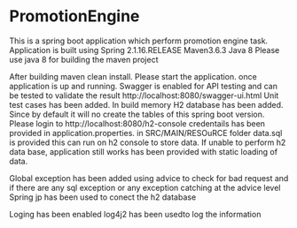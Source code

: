 # PromotionEngine

This is a spring boot application which perform promotion engine task. Application is built using 
Spring 2.1.16.RELEASE
Maven3.6.3
Java 8
Please use java 8 for building the maven project

After building maven clean install. Please start the application. once application is up and running. Swagger is enabled for API testing
and can be tested to validate the result http://localhost:8080/swagger-ui.html
Unit test cases has been added.
In build memory H2 database has been added.
Since by default it will no create the tables of this spring boot version. Please login to http://localhost:8080/h2-console
credentails has been provided in application.properties. in SRC/MAIN/RESOuRCE folder data.sql is provided this can run on h2 console to store data.
If unable to perform h2 data base, application still works has been provided with static loading of data.

Global exception has been added using advice to check for bad request and if there are any sql exception or any exception catching at the advice level
Spring jp has been used to conect the h2 database

Loging has been enabled log4j2 has been usedto log the information

